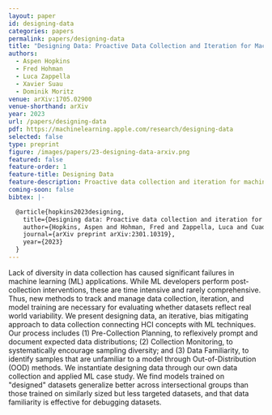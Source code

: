 ```yaml
---
layout: paper
id: designing-data
categories: papers
permalink: papers/designing-data
title: "Designing Data: Proactive Data Collection and Iteration for Machine Learning"
authors: 
  - Aspen Hopkins
  - Fred Hohman
  - Luca Zappella
  - Xavier Suau
  - Dominik Moritz
venue: arXiv:1705.02900
venue-shorthand: arXiv
year: 2023
url: /papers/designing-data
pdf: https://machinelearning.apple.com/research/designing-data
selected: false
type: preprint
figure: /images/papers/23-designing-data-arxiv.png
featured: false
feature-order: 1
feature-title: Designing Data
feature-description: Proactive data collection and iteration for machine learning
coming-soon: false
bibtex: |-

  @article{hopkins2023designing,
    title={Designing data: Proactive data collection and iteration for machine learning},
    author={Hopkins, Aspen and Hohman, Fred and Zappella, Luca and Cuadros, Xavier Suau and Moritz, Dominik},
    journal={arXiv preprint arXiv:2301.10319},
    year={2023}
  }
---
```


Lack of diversity in data collection has caused significant failures in machine learning (ML) applications.
While ML developers perform post-collection interventions, these are time intensive and rarely comprehensive.
Thus, new methods to track and manage data collection, iteration, and model training are necessary for evaluating whether datasets reflect real world variability.
We present designing data, an iterative, bias mitigating approach to data collection connecting HCI concepts with ML techniques.
Our process includes (1) Pre-Collection Planning, to reflexively prompt and document expected data distributions; (2) Collection Monitoring, to systematically encourage sampling diversity; and (3) Data Familiarity, to identify samples that are unfamiliar to a model through Out-of-Distribution (OOD) methods.
We instantiate designing data through our own data collection and applied ML case study.
We find models trained on "designed" datasets generalize better across intersectional groups than those trained on similarly sized but less targeted datasets, and that data familiarity is effective for debugging datasets.
